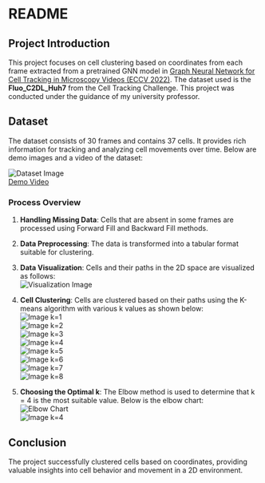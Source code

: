 # README

## Project Introduction

This project focuses on cell clustering based on coordinates from each frame extracted from a pretrained GNN model in [Graph Neural Network for Cell Tracking in Microscopy Videos (ECCV 2022)](https://github.com/talbenha/cell-tracker-gnn/tree/main). The dataset used is the **Fluo_C2DL_Huh7** from the Cell Tracking Challenge. This project was conducted under the guidance of my university professor.
## Dataset

The dataset consists of 30 frames and contains 37 cells. It provides rich information for tracking and analyzing cell movements over time. Below are demo images and a video of the dataset:

![Dataset Image](https://github.com/quang2719/Cell-Tracking-using-GNN/blob/main/demo_image/original_data.png)  
[Demo Video](https://github.com/quang2719/Cell-Tracking-using-GNN/blob/main/demo_image/Demo_cell_video_v1.mp4)
### Process Overview

1. **Handling Missing Data**: Cells that are absent in some frames are processed using Forward Fill and Backward Fill methods.

2. **Data Preprocessing**: The data is transformed into a tabular format suitable for clustering.

3. **Data Visualization**: Cells and their paths in the 2D space are visualized as follows:  
   ![Visualization Image](https://github.com/quang2719/Cell-Tracking-using-GNN/blob/main/demo_image/cell_visual.png)

4. **Cell Clustering**: Cells are clustered based on their paths using the K-means algorithm with various k values as shown below:  
   ![Image k=1](https://github.com/quang2719/Cell-Tracking-using-GNN/blob/main/demo_image/Screenshot%202024-10-23%20130444.png)  
   ![Image k=2](https://github.com/quang2719/Cell-Tracking-using-GNN/blob/main/demo_image/Screenshot%202024-10-23%20130453.png)  
   ![Image k=3](https://github.com/quang2719/Cell-Tracking-using-GNN/blob/main/demo_image/Screenshot%202024-10-23%20130501.png)  
   ![Image k=4](https://github.com/quang2719/Cell-Tracking-using-GNN/blob/main/demo_image/Screenshot%202024-10-23%20130509.png)  
   ![Image k=5](https://github.com/quang2719/Cell-Tracking-using-GNN/blob/main/demo_image/Screenshot%202024-10-23%20130516.png)  
   ![Image k=6](https://github.com/quang2719/Cell-Tracking-using-GNN/blob/main/demo_image/Screenshot%202024-10-23%20130523.png)  
   ![Image k=7](https://github.com/quang2719/Cell-Tracking-using-GNN/blob/main/demo_image/Screenshot%202024-10-23%20130530.png)  
   ![Image k=8](https://github.com/quang2719/Cell-Tracking-using-GNN/blob/main/demo_image/Screenshot%202024-10-23%20130530.png)  

5. **Choosing the Optimal k**: The Elbow method is used to determine that k = 4 is the most suitable value. Below is the elbow chart:  
   ![Elbow Chart](https://github.com/quang2719/Cell-Tracking-using-GNN/blob/main/demo_image/Elbow.png)  
   ![Image k=4](https://github.com/quang2719/Cell-Tracking-using-GNN/blob/main/demo_image/k_4.png)

## Conclusion

The project successfully clustered cells based on coordinates, providing valuable insights into cell behavior and movement in a 2D environment.
